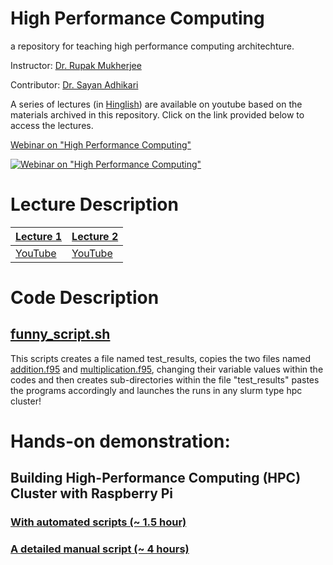 High Performance Computing
==============================
a repository for teaching high performance computing architechture.

Instructor: [Dr. Rupak Mukherjee](https://github.com/RupakMukherjee)

Contributor: [Dr. Sayan Adhikari](https://github.com/sayanadhikari)

A series of lectures (in [Hinglish](https://en.wikipedia.org/wiki/Hinglish)) are available on youtube based on the materials archived in this repository. Click on the link provided below to access the lectures.


[Webinar on "High Performance Computing"](https://www.youtube.com/playlist?list=PLbX_ZyxeXxSIwXoFHHB6Vd2N4jvlyUTaQ)

[![Webinar on "High Performance Computing"](http://img.youtube.com/vi/IoTquSbTgoQ/0.jpg)](https://www.youtube.com/embed/videoseries?list=PLbX_ZyxeXxSIwXoFHHB6Vd2N4jvlyUTaQ)

# Lecture Description

| [Lecture 1](lecture1.md) | [Lecture 2](lecture2.md) |
| ------------ | ------------- |
| [YouTube](https://youtu.be/MeyFQNDE15o) | [YouTube](https://youtu.be/hdQ3O6RqL1M) |

# Code Description

## [funny_script.sh](code/funny_script.md)
This scripts creates a file named test_results, copies the two files named [addition.f95](code/addition.md) and [multiplication.f95](code/multiplication.md), changing their variable values within the codes and then creates sub-directories within the file "test_results" pastes the programs accordingly and launches the runs in any slurm type hpc cluster!

# Hands-on demonstration:

## Building High-Performance Computing (HPC) Cluster with Raspberry Pi 

### [With automated scripts (~ 1.5 hour)](wipi/automated.md)

### [A detailed manual script (~ 4 hours)](wipi/manual.md)

